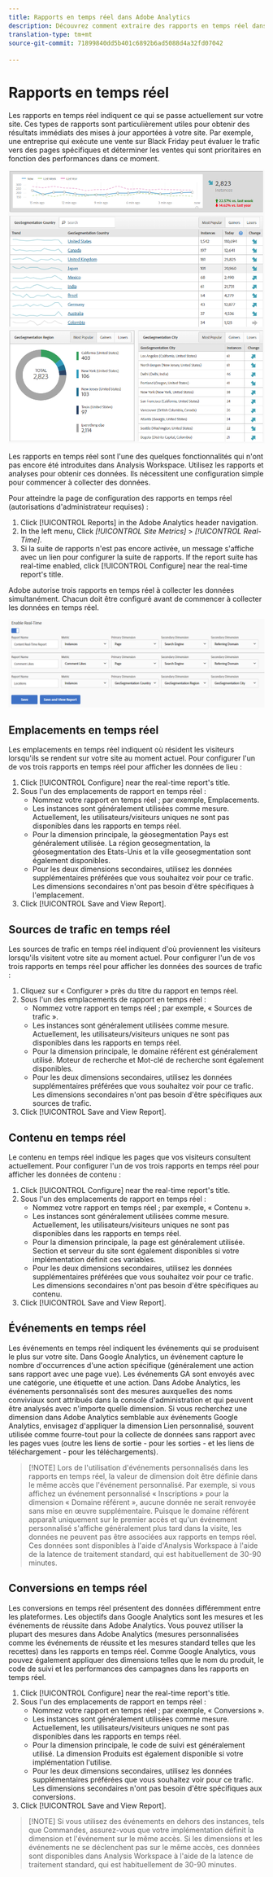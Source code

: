 ```yaml
---
title: Rapports en temps réel dans Adobe Analytics
description: Découvrez comment extraire des rapports en temps réel dans Adobe Analytics, en ciblant les utilisateurs familiarisés avec Google Analytics.
translation-type: tm+mt
source-git-commit: 71899840dd5b401c6892b6ad5088d4a32fd07042

---
```



# Rapports en temps réel

Les rapports en temps réel indiquent ce qui se passe actuellement sur votre site. Ces types de rapports sont particulièrement utiles pour obtenir des résultats immédiats des mises à jour apportées à votre site. Par exemple, une entreprise qui exécute une vente sur Black Friday peut évaluer le trafic vers des pages spécifiques et déterminer les ventes qui sont prioritaires en fonction des performances dans ce moment.

![Rapport en temps réel](../assets/realtime.png)

Les rapports en temps réel sont l&#39;une des quelques fonctionnalités qui n&#39;ont pas encore été introduites dans Analysis Workspace. Utilisez les rapports et analyses pour obtenir ces données. Ils nécessitent une configuration simple pour commencer à collecter des données.

Pour atteindre la page de configuration des rapports en temps réel (autorisations d&#39;administrateur requises) :

1. Click [!UICONTROL Reports] in the Adobe Analytics header navigation.
2. In the left menu, Click *[!UICONTROL Site Metrics]* &gt; *[!UICONTROL Real-Time]*.
3. Si la suite de rapports n&#39;est pas encore activée, un message s&#39;affiche avec un lien pour configurer la suite de rapports. If the report suite has real-time enabled, click [!UICONTROL Configure] near the real-time report&#39;s title.

Adobe autorise trois rapports en temps réel à collecter les données simultanément. Chacun doit être configuré avant de commencer à collecter les données en temps réel.

![Configuration des rapports en temps réel](../assets/realtime_config.png)

## Emplacements en temps réel

Les emplacements en temps réel indiquent où résident les visiteurs lorsqu&#39;ils se rendent sur votre site au moment actuel. Pour configurer l&#39;un de vos trois rapports en temps réel pour afficher les données de lieu :

1. Click [!UICONTROL Configure] near the real-time report&#39;s title.
2. Sous l&#39;un des emplacements de rapport en temps réel :
   * Nommez votre rapport en temps réel ; par exemple, Emplacements.
   * Les instances sont généralement utilisées comme mesure. Actuellement, les utilisateurs/visiteurs uniques ne sont pas disponibles dans les rapports en temps réel.
   * Pour la dimension principale, la géosegmentation Pays est généralement utilisée. La région geosegmentation, la géosegmentation des Etats-Unis et la ville geosegmentation sont également disponibles.
   * Pour les deux dimensions secondaires, utilisez les données supplémentaires préférées que vous souhaitez voir pour ce trafic. Les dimensions secondaires n&#39;ont pas besoin d&#39;être spécifiques à l&#39;emplacement.
3. Click [!UICONTROL Save and View Report].

## Sources de trafic en temps réel

Les sources de trafic en temps réel indiquent d&#39;où proviennent les visiteurs lorsqu&#39;ils visitent votre site au moment actuel. Pour configurer l&#39;un de vos trois rapports en temps réel pour afficher les données des sources de trafic :

1. Cliquez sur « Configurer » près du titre du rapport en temps réel.
2. Sous l&#39;un des emplacements de rapport en temps réel :
   * Nommez votre rapport en temps réel ; par exemple, « Sources de trafic ».
   * Les instances sont généralement utilisées comme mesure. Actuellement, les utilisateurs/visiteurs uniques ne sont pas disponibles dans les rapports en temps réel.
   * Pour la dimension principale, le domaine référent est généralement utilisé. Moteur de recherche et Mot-clé de recherche sont également disponibles.
   * Pour les deux dimensions secondaires, utilisez les données supplémentaires préférées que vous souhaitez voir pour ce trafic. Les dimensions secondaires n&#39;ont pas besoin d&#39;être spécifiques aux sources de trafic.
3. Click [!UICONTROL Save and View Report].

## Contenu en temps réel

Le contenu en temps réel indique les pages que vos visiteurs consultent actuellement. Pour configurer l&#39;un de vos trois rapports en temps réel pour afficher les données de contenu :

1. Click [!UICONTROL Configure] near the real-time report&#39;s title.
2. Sous l&#39;un des emplacements de rapport en temps réel :
   * Nommez votre rapport en temps réel ; par exemple, « Contenu ».
   * Les instances sont généralement utilisées comme mesure. Actuellement, les utilisateurs/visiteurs uniques ne sont pas disponibles dans les rapports en temps réel.
   * Pour la dimension principale, la page est généralement utilisée. Section et serveur du site sont également disponibles si votre implémentation définit ces variables.
   * Pour les deux dimensions secondaires, utilisez les données supplémentaires préférées que vous souhaitez voir pour ce trafic. Les dimensions secondaires n&#39;ont pas besoin d&#39;être spécifiques au contenu.
3. Click [!UICONTROL Save and View Report].

## Événements en temps réel

Les événements en temps réel indiquent les événements qui se produisent le plus sur votre site. Dans Google Analytics, un événement capture le nombre d&#39;occurrences d&#39;une action spécifique (généralement une action sans rapport avec une page vue). Les événements GA sont envoyés avec une catégorie, une étiquette et une action. Dans Adobe Analytics, les événements personnalisés sont des mesures auxquelles des noms conviviaux sont attribués dans la console d&#39;administration et qui peuvent être analysés avec n&#39;importe quelle dimension. Si vous recherchez une dimension dans Adobe Analytics semblable aux événements Google Analytics, envisagez d&#39;appliquer la dimension Lien personnalisé, souvent utilisée comme fourre-tout pour la collecte de données sans rapport avec les pages vues (outre les liens de sortie - pour les sorties - et les liens de téléchargement - pour les téléchargements).

> [!NOTE] Lors de l&#39;utilisation d&#39;événements personnalisés dans les rapports en temps réel, la valeur de dimension doit être définie dans le même accès que l&#39;événement personnalisé. Par exemple, si vous affichez un événement personnalisé « Inscriptions » pour la dimension « Domaine référent », aucune donnée ne serait renvoyée sans mise en œuvre supplémentaire. Puisque le domaine référent apparaît uniquement sur le premier accès et qu&#39;un événement personnalisé s&#39;affiche généralement plus tard dans la visite, les données ne peuvent pas être associées aux rapports en temps réel. Ces données sont disponibles à l&#39;aide d&#39;Analysis Workspace à l&#39;aide de la latence de traitement standard, qui est habituellement de 30-90 minutes.

## Conversions en temps réel

Les conversions en temps réel présentent des données différemment entre les plateformes. Les objectifs dans Google Analytics sont les mesures et les événements de réussite dans Adobe Analytics. Vous pouvez utiliser la plupart des mesures dans Adobe Analytics (mesures personnalisées comme les événements de réussite et les mesures standard telles que les recettes) dans les rapports en temps réel. Comme Google Analytics, vous pouvez également appliquer des dimensions telles que le nom du produit, le code de suivi et les performances des campagnes dans les rapports en temps réel.

1. Click [!UICONTROL Configure] near the real-time report&#39;s title.
2. Sous l&#39;un des emplacements de rapport en temps réel :
   * Nommez votre rapport en temps réel ; par exemple, « Conversions ».
   * Les instances sont généralement utilisées comme mesure. Actuellement, les utilisateurs/visiteurs uniques ne sont pas disponibles dans les rapports en temps réel.
   * Pour la dimension principale, le code de suivi est généralement utilisé. La dimension Produits est également disponible si votre implémentation l&#39;utilise.
   * Pour les deux dimensions secondaires, utilisez les données supplémentaires préférées que vous souhaitez voir pour ce trafic. Les dimensions secondaires n&#39;ont pas besoin d&#39;être spécifiques aux conversions.
3. Click [!UICONTROL Save and View Report].

> [!NOTE] Si vous utilisez des événements en dehors des instances, tels que Commandes, assurez-vous que votre implémentation définit la dimension et l&#39;événement sur le même accès. Si les dimensions et les événements ne se déclenchent pas sur le même accès, ces données sont disponibles dans Analysis Workspace à l&#39;aide de la latence de traitement standard, qui est habituellement de 30-90 minutes.
